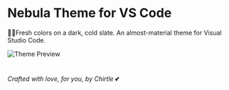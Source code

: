 # Nebula Theme for VS Code
🌌🌸Fresh colors on a dark, cold slate. An almost-material theme for Visual Studio Code.

![Theme Preview](https://i.imgur.com/nK5mSOY.png)

# 

 _Crafted with love, for you, by Chirtle_ 💕